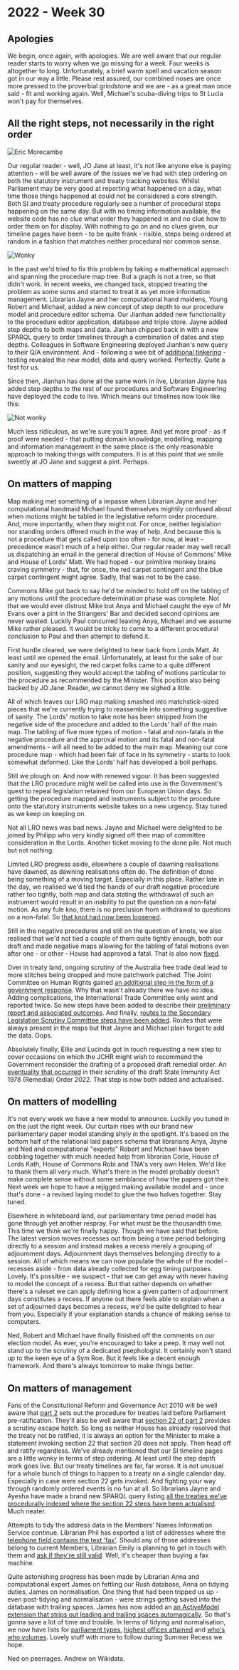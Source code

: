 # 2022 - Week 30

## Apologies

We begin, once again, with apologies. We are well aware that our regular reader starts to worry when we go missing for a week. Four weeks is altogether to long. Unfortunately, a brief warm spell and vacation season got in our way a little. Please rest assured, our combined noses are once more pressed to the proverbial grindstone and we are - as a great man once said - fit and working again. Well, Michael's scuba-diving trips to St Lucia won't pay for themselves.

## All the right steps, not necessarily in the right order

![Eric Morecambe](/eric-morecambe.gif)

Our regular reader - well, JO Jane at least, it's not like anyone else is paying attention - will be well aware of the issues we've had with step ordering on both the statutory instrument and treaty tracking websites. Whilst Parliament may be very good at reporting what happened on a day, what time those things happened at could not be considered a core strength. Both SI and treaty procedure regularly see a number of procedural steps happening on the same day. But with no timing information available, the website code has no clue what order they happened in and no clue how to order them on for display. With nothing to go on and no clues given, our timeline pages have been - to be quite frank - risible, steps being ordered at random in a fashion that matches neither procedural nor common sense.


![Wonky](/wonky.png)


In the past we'd tried to fix this problem by taking a mathematical approach and spanning the procedure map tree. But a graph is not a tree, so that didn't work. In recent weeks, we changed tack, stopped treating the problem as some sums and started to treat it as yet more information management. Librarian Jayne and her computational hand maidens, Young Robert and Michael, added a new concept of step depth to our procedure model and procedure editor schema. Our Jianhan added new functionality to the procedure editor application, database and triple store. Jayne added step depths to both maps and data. Jianhan chipped back in with a new SPARQL query to order timelines through a combination of dates and step depths. Colleagues in Software Engineering deployed Jianhan's new query to their Q/A environment. And - following a wee bit of [additional tinkering](https://trello.com/c/NxYe57Nb/113-error-in-orchestrations) - testing revealed the new model, data and query worked. Perfectly. Quite a first for us.

Since then, Jianhan has done all the same work in live, Librarian Jayne has added step depths to the rest of our procedures and Software Engineering have deployed the code to live. Which means our timelines now look like this:

![Not wonky](/not-wonky.png)

Much less ridiculous, as we're sure you'll agree. And yet more proof - as if proof were needed - that putting domain knowledge, modelling, mapping and information management in the same place is the only reasonable approach to making things with computers. It is at this point that we smile sweetly at JO Jane and suggest a pint. Perhaps.

## On matters of mapping

Map making met something of a impasse when Librarian Jayne and her computational handmaid Michael found themselves mightily confused about when motions might be tabled in the legislative reform order procedure. And, more importantly, when they might not. For once, neither legislation nor standing orders offered much in the way of help. And because this is not a procedure that gets called upon too often - for now, at least - precedence wasn't much of a help either. Our regular reader may well recall us dispatching an email in the general direction of House of Commons' Mike and House of Lords' Matt. We had hoped - our primitive monkey brains craving symmetry - that, for once, the red carpet contingent and the blue carpet contingent might agree. Sadly, that was not to be the case.

Commons Mike got back to say he'd be minded to hold off on the tabling of any motions until the procedure determination phase was complete. Not that we would ever distrust Mike but Anya and Michael caught the eye of Mr Evans over a pint in the Strangers' Bar and decided second opinions are never wasted. Luckily Paul concurred leaving Anya, Michael and we assume Mike rather pleased. It would be tricky to come to a different procedural conclusion to Paul and then attempt to defend it.

First hurdle cleared, we were delighted to hear back from Lords Matt. At least until we opened the email. Unfortunately, at least for the sake of our sanity and our eyesight, the red carpet folks came to a quite different position, suggesting they would accept the tabling of motions particular to the procedure as recommended by the Minister. This position also being backed by JO Jane. Reader, we cannot deny we sighed a little.

All of which leaves our LRO map making smashed into matchstick-sized pieces that we're currently trying to reassemble into something suggestive of sanity. The Lords' motion to take note has been stripped from the negative side of the procedure and added to the Lords' half of the main map. The tabling of five more types of motion - fatal and non-fatals in the negative procedure and the approval motion and its fatal and non-fatal amendments - will all need to be added to the main map. Meaning our core procedure map - which had been fair of face in its symmetry - starts to look somewhat deformed. Like the Lords' half has developed a boil perhaps.

Still we plough on. And now with renewed vigour. It has been suggested that the LRO procedure might well be called into use in the Government's quest to repeal legislation retained from our European Union days. So getting the procedure mapped and instruments subject to the procedure onto the statutory instruments website takes on a new urgency. Stay tuned as we keep on keeping on.

Not all LRO news was bad news. Jayne and Michael were delighted to be joined by Philipp who very kindly signed off their map of committee consideration in the Lords. Another ticket moving to the done pile. Not much but not nothing.

Limited LRO progress aside, elsewhere a couple of dawning realisations have dawned, as dawning realisations often do. The definition of done being something of a moving target. Especially in this place. Rather late in the day, we realised we'd tied the hands of our draft negative procedure rather too tightly, both map and data stating the withdrawal of such an instrument would result in an inability to put the question on a non-fatal motion. As any fule kno, there is no preclusion from withdrawal to questions on a non-fatal. So [that knot had now been loosened](https://trello.com/c/efJLVrLA/319-negative-instrument-question-can-be-put-on-a-non-fatal-regardless-of-withdrawal-need-to-remove-routes).

Still in the negative procedures and still on the question of knots, we also realised that we'd not tied a couple of them quite tightly enough, both our draft and made negative maps allowing for the tabling of fatal motions even after one - or other - House had approved a fatal. That is also now [fixed](https://trello.com/c/mSWWifAE/316-negative-conditions-for-fatal-motions-do-we-need-to-make-tabling-conditional-on-an-instrument-not-being-dead-via-fatal-motion).

Over in treaty land, ongoing scrutiny of the Australia free trade deal lead to more stitches being dropped and more patchwork patched. The Joint Committee on Human Rights gained [an additional step in the form of a government response](https://trello.com/c/r8T3doL3/513-treaties-jchr-add-govt-response-step). Why that wasn't already there we have no idea. Adding complications, the International Trade Committee only went and reported twice. So new steps have been added to describe their [preliminary report and associated outcomes](https://trello.com/c/QiHVuf44/510-itc-treaties-itc-has-considered-a-treaty-twice-need-to-remove-the-self-preclusion-of-reporting). And finally, [routes to the Secondary Legislation Scrutiny Committee steps have been added](https://trello.com/c/ThVWZGT2/514-treaties-lords-committees-add-slsc-steps-routes-to-data). Routes that were always present in the maps but that Jayne and Michael plain forgot to add the data. Oops.

Absolutely finally, Ellie and Lucinda got in touch requesting a new step to cover occasions on which the JCHR might wish to recommend the Government reconsider the drafting of a proposed draft remedial order. An [eventuality that occurred](https://publications.parliament.uk/pa/jt5803/jtselect/jtrights/280/summary.html) in their scrutiny of the draft State Immunity Act 1978 (Remedial) Order 2022. That step is now both added and actualised.

## On matters of modelling

It's not every week we have a new model to announce. Luckily you tuned in on the just the right week. Our curtain rises with our brand new parliamentary paper model standing shyly in the spotlight. It's based on the bottom half of the relational laid papers schema that librarians Anya, Jayne and Ned and computational "experts" Robert and Michael have been cobbling together with much needed help from librarian Corie, House of Lords Kath, House of Commons Robi and TNA's very own Helen. We'd like to thank them all very much. What's there in the model probably doesn't make complete sense without some semblance of how the papers got their. Next week we hope to have a rejigged making available model and - once that's done - a revised laying model to glue the two halves together. Stay tuned.

Elsewhere in whiteboard land, our parliamentary time period model has gone through yet another respray. For what must be the thousandth time. This time we think we're finally happy. Though we have said that before. The latest version moves recesses out from being a time period belonging directly to a session and instead makes a recess merely a grouping of adjournment days. Adjournment days themselves belonging directly to a session. All of which means we can now populate the whole of the model - recesses aside - from data already collected for egg timing purposes. Lovely. It's possible - we suspect - that we can get away with never having to model the concept of a recess. But that rather depends on whether there's a ruleset we can apply defining how a given pattern of adjournment days constitutes a recess. If anyone out there feels able to explain when a set of adjourned days becomes a recess, we'd be quite delighted to hear from you. Especially if your explanation stands a chance of making sense to computers.

Ned, Robert and Michael have finally finished off the comments on our election model. As ever, you're encouraged to take a peep. It may well not stand up to the scrutiny of a dedicated psephologist. It certainly won't stand up to the keen eye of a Sym Roe. But it feels like a decent enough framework. And there's always tomorrow to make things better. 

## On matters of management

Fans of the Constitutional Reform and Governance Act 2010 will be well aware that [part 2](https://www.legislation.gov.uk/ukpga/2010/25/part/2) sets out the procedure for treaties laid before Parliament pre-ratification. They'll also be well aware that [section 22 of part 2](https://www.legislation.gov.uk/ukpga/2010/25/part/2#section-22) provides a scrutiny escape hatch. So long as neither House has already resolved that the treaty not be ratified, it is always an option for the Minister to make a statement invoking section 22 that section 20 does not apply. Then head off and ratify regardless. We've already mentioned that our SI timeline pages are a little wonky in terms of step ordering. At least until the step depth work goes live. But our treaty timelines are far, far worse. It is not unusual for a whole bunch of things to happen to a treaty on a single calendar day. Especially in case were section 22 gets invoked. And fighting your way through randomly ordered events is no fun at all. So librarians Jayne and Ayesha have made a brand new SPARQL query listing [all the treaties we've procedurally indexed where the section 22 steps have been actualised](https://api.parliament.uk/s/25128ba0). Much neater.

Attempts to tidy the address data in the Members' Names Information Service continue. Librarian Phil has exported a list of addresses where the [telephone field contains the text 'fax'](https://trello.com/c/cACLfIrE/35-get-a-list-of-addresses-and-associated-member-where-the-telephone-field-contains-the-string-fax). Should any of those addresses belong to current Members, Librarian Emily is planning to get in touch with them and [ask if they're still valid](https://trello.com/c/NyvExL0e/36-contact-current-members-to-check-they-still-want-fax-listed-where-fax-is-present-in-telephone-field). Well, it's cheaper than buying a fax machine.

Quite astonishing progress has been made by Librarian Anna and computational expert James on fettling our Rush database, Anna on tidying duties, James on normalisation. One thing that had been tripped us up - even post-tidying and normalisation - were strings getting saved into the database with trailing spaces. James has now added an [an ActiveModel extension that strips out leading and trailing spaces automagically](https://github.com/rmm5t/strip_attributes). So that's gonna save a lot of time and trouble. In terms of tidying and normalisation, we now have lists for [parliament types](https://membersafter1832.historyofparliamentonline.org/parliament_types), [highest offices attained](https://membersafter1832.historyofparliamentonline.org/highest_offices) and [who's who volumes](https://membersafter1832.historyofparliamentonline.org/whos_who_volumes). Lovely stuff with more to follow during Summer Recess we hope.


Ned on peerrages. Andrew on Wikidata.





